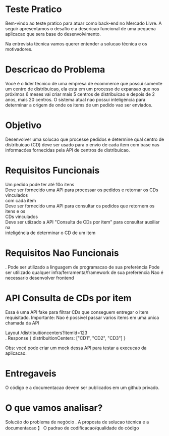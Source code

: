 # Teste Pratico

Bem-vindo ao teste pratico para atuar como back-end no Mercado Livre. A seguir apresentamos o desafio e a descricao funcional de uma pequena aplicacao que sera base do desenvolvimento.

Na entrevista técnica vamos querer entender a solucao técnica e os motivadores.

# Descricao do Problema

Vocé é o lider técnico de uma empresa de ecommerce que possui somente um centro de distribuicao, ela esta em um processo de expansao que nos próximos 6 meses vai criar mais 5 centros de distribuicao e depois de 2 anos, mais 20 centros. O sistema atual nao possui inteligéncia para determinar a origem de onde os items de um pedido vao ser enviados.

# Objetivo

Desenvolver uma solucao que processe pedidos e determine qual centro de distribuicao (CD) deve ser usado para o envio de cada item com base nas informacóes fornecidas pela APl de centros de distribuicao.

# Requisitos Funcionais

Um pedido pode ter até 10o itens   
Deve ser fornecido uma APl para processar os pedidos e retornar os CDs vinculados   
com cada item   
Deve ser fornecido uma APl para consultar os pedidos que retornem os itens e os   
CDs vinculados   
Deve ser utiizado a API "Consulta de CDs por item" para consultar auxiliar na   
inteligéncia de determinar o CD de um item

# Requisitos Nao Funcionais

. Pode ser utilizado a linguagem de programacao de sua preferéncia Pode ser utilizado qualquer infra/ferramenta/framework de sua preferéncia Nao é necessario desenvolver frontend

# API Consulta de CDs por item

Essa é uma APl fake para filtrar CDs que conseguem entregar o Item requisitado. Importante: Nao é possivel passar varios items em uma unica chamada da APl

Layout /distribuitioncenters?itemld=123   
. Response { distribuitionCenters: ["CD1", "CD2", "CD3"] }

Obs: vocé pode criar um mock dessa APl para testar a execucao da aplicacao.

# Entregaveis

O código e a documentacao devem ser publicados em um github privado.

# O que vamos analisar?

Solucäo do problema de negócio . A proposta de solucao técnica e a documentacao 】 O padrao de codificacao/qualidade do código
